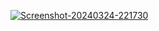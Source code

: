 <a href="https://ibb.co/s60PpxG"><img src="https://i.ibb.co/2sD60VQ/Screenshot-20240324-221730.png" alt="Screenshot-20240324-221730" border="0"></a>